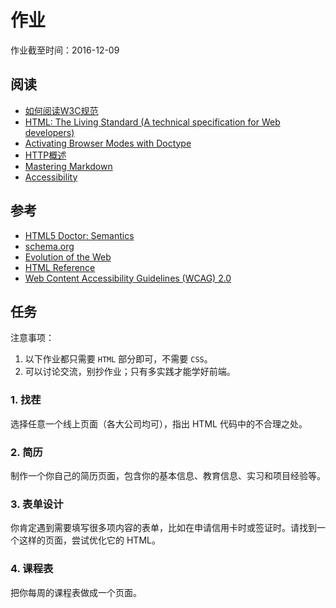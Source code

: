 # 作业

作业截至时间：2016-12-09

## 阅读

* [如何阅读W3C规范](http://www.chinaw3c.org/how-to-read-spec-wxx.html)
* [HTML: The Living Standard (A technical specification for Web developers)](https://developers.whatwg.org/)
* [Activating Browser Modes with Doctype](https://hsivonen.fi/doctype/)
* [HTTP概述](https://developer.mozilla.org/zh-CN/docs/Web/HTTP/Overview)
* [Mastering Markdown](https://guides.github.com/features/mastering-markdown/)
* [Accessibility](https://www.w3.org/standards/webdesign/accessibility)


## 参考

* [HTML5 Doctor: Semantics](http://html5doctor.com/element-index/)
* [schema.org](http://schema.org/)
* [Evolution of the Web](http://www.evolutionoftheweb.com/?hl=zh-cn)
* [HTML Reference](https://developer.mozilla.org/en-US/docs/Web/HTML/Reference)
* [Web Content Accessibility Guidelines (WCAG) 2.0](https://www.w3.org/TR/WCAG20/)


## 任务

注意事项：

1. 以下作业都只需要 `HTML` 部分即可，不需要 `CSS`。
2. 可以讨论交流，别抄作业；只有多实践才能学好前端。


### 1. 找茬

选择任意一个线上页面（各大公司均可），指出 HTML 代码中的不合理之处。


### 2. 简历

制作一个你自己的简历页面，包含你的基本信息、教育信息、实习和项目经验等。


### 3. 表单设计

你肯定遇到需要填写很多项内容的表单，比如在申请信用卡时或签证时。请找到一个这样的页面，尝试优化它的 HTML。


### 4. 课程表

把你每周的课程表做成一个页面。

